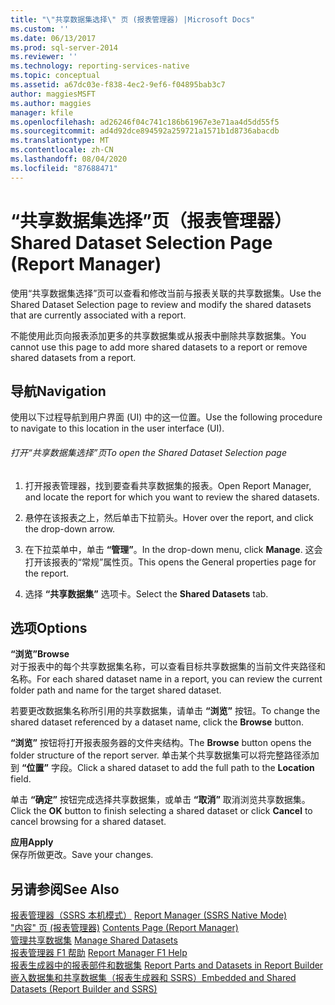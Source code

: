 ```yaml
---
title: "\"共享数据集选择\" 页 (报表管理器) |Microsoft Docs"
ms.custom: ''
ms.date: 06/13/2017
ms.prod: sql-server-2014
ms.reviewer: ''
ms.technology: reporting-services-native
ms.topic: conceptual
ms.assetid: a67dc03e-f838-4ec2-9ef6-f04895bab3c7
author: maggiesMSFT
ms.author: maggies
manager: kfile
ms.openlocfilehash: ad26246f04c741c186b61967e3e71aa4d5dd55f5
ms.sourcegitcommit: ad4d92dce894592a259721a1571b1d8736abacdb
ms.translationtype: MT
ms.contentlocale: zh-CN
ms.lasthandoff: 08/04/2020
ms.locfileid: "87688471"
---
```

# <a name="shared-dataset-selection-page-report-manager"></a><span data-ttu-id="acbbf-102">“共享数据集选择”页（报表管理器）</span><span class="sxs-lookup"><span data-stu-id="acbbf-102">Shared Dataset Selection Page (Report Manager)</span></span>
  <span data-ttu-id="acbbf-103">使用“共享数据集选择”页可以查看和修改当前与报表关联的共享数据集。</span><span class="sxs-lookup"><span data-stu-id="acbbf-103">Use the Shared Dataset Selection page to review and modify the shared datasets that are currently associated with a report.</span></span>  
  
 <span data-ttu-id="acbbf-104">不能使用此页向报表添加更多的共享数据集或从报表中删除共享数据集。</span><span class="sxs-lookup"><span data-stu-id="acbbf-104">You cannot use this page to add more shared datasets to a report or remove shared datasets from a report.</span></span>  
  
## <a name="navigation"></a><span data-ttu-id="acbbf-105">导航</span><span class="sxs-lookup"><span data-stu-id="acbbf-105">Navigation</span></span>  
 <span data-ttu-id="acbbf-106">使用以下过程导航到用户界面 (UI) 中的这一位置。</span><span class="sxs-lookup"><span data-stu-id="acbbf-106">Use the following procedure to navigate to this location in the user interface (UI).</span></span>  
  
###### <a name="to-open-the-shared-dataset-selection-page"></a><span data-ttu-id="acbbf-107">打开“共享数据集选择”页</span><span class="sxs-lookup"><span data-stu-id="acbbf-107">To open the Shared Dataset Selection page</span></span>  
  
1.  <span data-ttu-id="acbbf-108">打开报表管理器，找到要查看共享数据集的报表。</span><span class="sxs-lookup"><span data-stu-id="acbbf-108">Open Report Manager, and locate the report for which you want to review the shared datasets.</span></span>  
  
2.  <span data-ttu-id="acbbf-109">悬停在该报表之上，然后单击下拉箭头。</span><span class="sxs-lookup"><span data-stu-id="acbbf-109">Hover over the report, and click the drop-down arrow.</span></span>  
  
3.  <span data-ttu-id="acbbf-110">在下拉菜单中，单击 **“管理”**。</span><span class="sxs-lookup"><span data-stu-id="acbbf-110">In the drop-down menu, click **Manage**.</span></span> <span data-ttu-id="acbbf-111">这会打开该报表的“常规”属性页。</span><span class="sxs-lookup"><span data-stu-id="acbbf-111">This opens the General properties page for the report.</span></span>  
  
4.  <span data-ttu-id="acbbf-112">选择 **“共享数据集”** 选项卡。</span><span class="sxs-lookup"><span data-stu-id="acbbf-112">Select the **Shared Datasets** tab.</span></span>  
  
## <a name="options"></a><span data-ttu-id="acbbf-113">选项</span><span class="sxs-lookup"><span data-stu-id="acbbf-113">Options</span></span>  
 <span data-ttu-id="acbbf-114">**“浏览”**</span><span class="sxs-lookup"><span data-stu-id="acbbf-114">**Browse**</span></span>  
 <span data-ttu-id="acbbf-115">对于报表中的每个共享数据集名称，可以查看目标共享数据集的当前文件夹路径和名称。</span><span class="sxs-lookup"><span data-stu-id="acbbf-115">For each shared dataset name in a report, you can review the current folder path and name for the target shared dataset.</span></span>  
  
 <span data-ttu-id="acbbf-116">若要更改数据集名称所引用的共享数据集，请单击 **“浏览”** 按钮。</span><span class="sxs-lookup"><span data-stu-id="acbbf-116">To change the shared dataset referenced by a dataset name, click the **Browse** button.</span></span>  
  
 <span data-ttu-id="acbbf-117">**“浏览”** 按钮将打开报表服务器的文件夹结构。</span><span class="sxs-lookup"><span data-stu-id="acbbf-117">The **Browse** button opens the folder structure of the report server.</span></span> <span data-ttu-id="acbbf-118">单击某个共享数据集可以将完整路径添加到 **“位置”** 字段。</span><span class="sxs-lookup"><span data-stu-id="acbbf-118">Click a shared dataset to add the full path to the **Location** field.</span></span>  
  
 <span data-ttu-id="acbbf-119">单击 **“确定”** 按钮完成选择共享数据集，或单击 **“取消”** 取消浏览共享数据集。</span><span class="sxs-lookup"><span data-stu-id="acbbf-119">Click the **OK** button to finish selecting a shared dataset or click **Cancel** to cancel browsing for a shared dataset.</span></span>  
  
 <span data-ttu-id="acbbf-120">**应用**</span><span class="sxs-lookup"><span data-stu-id="acbbf-120">**Apply**</span></span>  
 <span data-ttu-id="acbbf-121">保存所做更改。</span><span class="sxs-lookup"><span data-stu-id="acbbf-121">Save your changes.</span></span>  
  
## <a name="see-also"></a><span data-ttu-id="acbbf-122">另请参阅</span><span class="sxs-lookup"><span data-stu-id="acbbf-122">See Also</span></span>  
 <span data-ttu-id="acbbf-123">[报表管理器（SSRS 本机模式）](../../2014/reporting-services/report-manager-ssrs-native-mode.md) </span><span class="sxs-lookup"><span data-stu-id="acbbf-123">[Report Manager  &#40;SSRS Native Mode&#41;](../../2014/reporting-services/report-manager-ssrs-native-mode.md) </span></span>  
 <span data-ttu-id="acbbf-124">["内容" 页 &#40;报表管理器&#41;](../../2014/reporting-services/contents-page-report-manager.md) </span><span class="sxs-lookup"><span data-stu-id="acbbf-124">[Contents Page &#40;Report Manager&#41;](../../2014/reporting-services/contents-page-report-manager.md) </span></span>  
 <span data-ttu-id="acbbf-125">[管理共享数据集](report-data/manage-shared-datasets.md) </span><span class="sxs-lookup"><span data-stu-id="acbbf-125">[Manage Shared Datasets](report-data/manage-shared-datasets.md) </span></span>  
 <span data-ttu-id="acbbf-126">[报表管理器 F1 帮助](../../2014/reporting-services/report-manager-f1-help.md) </span><span class="sxs-lookup"><span data-stu-id="acbbf-126">[Report Manager F1 Help](../../2014/reporting-services/report-manager-f1-help.md) </span></span>  
 <span data-ttu-id="acbbf-127">[报表生成器中的报表部件和数据集](report-data/report-parts-and-datasets-in-report-builder.md) </span><span class="sxs-lookup"><span data-stu-id="acbbf-127">[Report Parts and Datasets in Report Builder](report-data/report-parts-and-datasets-in-report-builder.md) </span></span>  
 [<span data-ttu-id="acbbf-128">嵌入数据集和共享数据集（报表生成器和 SSRS）</span><span class="sxs-lookup"><span data-stu-id="acbbf-128">Embedded and Shared Datasets &#40;Report Builder and SSRS&#41;</span></span>](report-data/embedded-and-shared-datasets-report-builder-and-ssrs.md)  
  
  
